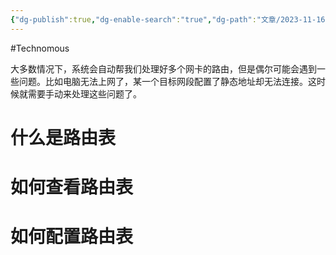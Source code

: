 ```yaml
---
{"dg-publish":true,"dg-enable-search":"true","dg-path":"文章/2023-11-16 多网卡的路由配置.md","permalink":"/文章/2023-11-16 多网卡的路由配置/","dgEnableSearch":"true","dgPassFrontmatter":true,"created":"2023-11-16T11:16:41.015+08:00","updated":"2023-11-16T11:20:43.615+08:00"}
---
```


#Technomous 

大多数情况下，系统会自动帮我们处理好多个网卡的路由，但是偶尔可能会遇到一些问题。比如电脑无法上网了，某一个目标网段配置了静态地址却无法连接。这时候就需要手动来处理这些问题了。

# 什么是路由表


# 如何查看路由表


# 如何配置路由表